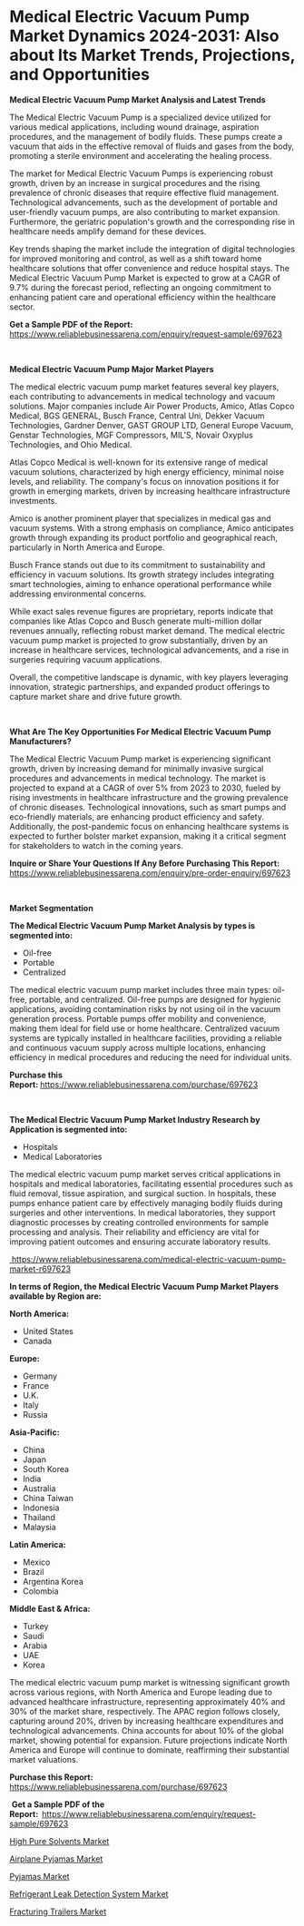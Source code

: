 <p><h1>Medical Electric Vacuum Pump Market Dynamics 2024-2031: Also about Its Market Trends, Projections, and Opportunities</h1></p><p><strong>Medical Electric Vacuum Pump Market Analysis and Latest Trends</strong></p>
<p><p>The Medical Electric Vacuum Pump is a specialized device utilized for various medical applications, including wound drainage, aspiration procedures, and the management of bodily fluids. These pumps create a vacuum that aids in the effective removal of fluids and gases from the body, promoting a sterile environment and accelerating the healing process.</p><p>The market for Medical Electric Vacuum Pumps is experiencing robust growth, driven by an increase in surgical procedures and the rising prevalence of chronic diseases that require effective fluid management. Technological advancements, such as the development of portable and user-friendly vacuum pumps, are also contributing to market expansion. Furthermore, the geriatric population's growth and the corresponding rise in healthcare needs amplify demand for these devices.</p><p>Key trends shaping the market include the integration of digital technologies for improved monitoring and control, as well as a shift toward home healthcare solutions that offer convenience and reduce hospital stays. The Medical Electric Vacuum Pump Market is expected to grow at a CAGR of 9.7% during the forecast period, reflecting an ongoing commitment to enhancing patient care and operational efficiency within the healthcare sector.</p></p>
<p><strong>Get a Sample PDF of the Report:&nbsp;</strong> <a href="https://www.reliablebusinessarena.com/enquiry/request-sample/697623?utm_campaign=1174&utm_medium=2&utm_source=Github&utm_content=ia&utm_term=29092024&utm_id=medical-electric-vacuum-pump">https://www.reliablebusinessarena.com/enquiry/request-sample/697623</a></p>
<p>&nbsp;</p>
<p><strong>Medical Electric Vacuum Pump Major Market Players</strong></p>
<p><p>The medical electric vacuum pump market features several key players, each contributing to advancements in medical technology and vacuum solutions. Major companies include Air Power Products, Amico, Atlas Copco Medical, BGS GENERAL, Busch France, Central Uni, Dekker Vacuum Technologies, Gardner Denver, GAST GROUP LTD, General Europe Vacuum, Genstar Technologies, MGF Compressors, MIL'S, Novair Oxyplus Technologies, and Ohio Medical.</p><p>Atlas Copco Medical is well-known for its extensive range of medical vacuum solutions, characterized by high energy efficiency, minimal noise levels, and reliability. The company's focus on innovation positions it for growth in emerging markets, driven by increasing healthcare infrastructure investments.</p><p>Amico is another prominent player that specializes in medical gas and vacuum systems. With a strong emphasis on compliance, Amico anticipates growth through expanding its product portfolio and geographical reach, particularly in North America and Europe.</p><p>Busch France stands out due to its commitment to sustainability and efficiency in vacuum solutions. Its growth strategy includes integrating smart technologies, aiming to enhance operational performance while addressing environmental concerns.</p><p>While exact sales revenue figures are proprietary, reports indicate that companies like Atlas Copco and Busch generate multi-million dollar revenues annually, reflecting robust market demand. The medical electric vacuum pump market is projected to grow substantially, driven by an increase in healthcare services, technological advancements, and a rise in surgeries requiring vacuum applications. </p><p>Overall, the competitive landscape is dynamic, with key players leveraging innovation, strategic partnerships, and expanded product offerings to capture market share and drive future growth.</p></p>
<p>&nbsp;</p>
<p><strong>What Are The Key Opportunities For Medical Electric Vacuum Pump Manufacturers?</strong></p>
<p><p>The Medical Electric Vacuum Pump market is experiencing significant growth, driven by increasing demand for minimally invasive surgical procedures and advancements in medical technology. The market is projected to expand at a CAGR of over 5% from 2023 to 2030, fueled by rising investments in healthcare infrastructure and the growing prevalence of chronic diseases. Technological innovations, such as smart pumps and eco-friendly materials, are enhancing product efficiency and safety. Additionally, the post-pandemic focus on enhancing healthcare systems is expected to further bolster market expansion, making it a critical segment for stakeholders to watch in the coming years.</p></p>
<p><strong>Inquire or Share Your Questions If Any Before Purchasing This Report:</strong> <a href="https://www.reliablebusinessarena.com/enquiry/pre-order-enquiry/697623?utm_campaign=1174&utm_medium=2&utm_source=Github&utm_content=ia&utm_term=29092024&utm_id=medical-electric-vacuum-pump">https://www.reliablebusinessarena.com/enquiry/pre-order-enquiry/697623</a></p>
<p>&nbsp;</p>
<p><strong>Market Segmentation</strong></p>
<p><strong>The Medical Electric Vacuum Pump Market Analysis by types is segmented into:</strong></p>
<p><ul><li>Oil-free</li><li>Portable</li><li>Centralized</li></ul></p>
<p><p>The medical electric vacuum pump market includes three main types: oil-free, portable, and centralized. Oil-free pumps are designed for hygienic applications, avoiding contamination risks by not using oil in the vacuum generation process. Portable pumps offer mobility and convenience, making them ideal for field use or home healthcare. Centralized vacuum systems are typically installed in healthcare facilities, providing a reliable and continuous vacuum supply across multiple locations, enhancing efficiency in medical procedures and reducing the need for individual units.</p></p>
<p><strong>Purchase this Report:&nbsp;</strong><a href="https://www.reliablebusinessarena.com/purchase/697623?utm_campaign=1174&utm_medium=2&utm_source=Github&utm_content=ia&utm_term=29092024&utm_id=medical-electric-vacuum-pump">https://www.reliablebusinessarena.com/purchase/697623</a></p>
<p>&nbsp;</p>
<p><strong>The Medical Electric Vacuum Pump Market Industry Research by Application is segmented into:</strong></p>
<p><ul><li>Hospitals</li><li>Medical Laboratories</li></ul></p>
<p><p>The medical electric vacuum pump market serves critical applications in hospitals and medical laboratories, facilitating essential procedures such as fluid removal, tissue aspiration, and surgical suction. In hospitals, these pumps enhance patient care by effectively managing bodily fluids during surgeries and other interventions. In medical laboratories, they support diagnostic processes by creating controlled environments for sample processing and analysis. Their reliability and efficiency are vital for improving patient outcomes and ensuring accurate laboratory results.</p></p>
<p><a href="https://www.reliablebusinessarena.com/medical-electric-vacuum-pump-market-r697623?utm_campaign=1174&utm_medium=2&utm_source=Github&utm_content=ia&utm_term=29092024&utm_id=medical-electric-vacuum-pump">&nbsp;https://www.reliablebusinessarena.com/medical-electric-vacuum-pump-market-r697623</a></p>
<p><strong>In terms of Region, the Medical Electric Vacuum Pump Market Players available by Region are:</strong></p>
<p>
    <p> <strong> North America: </strong>
        <ul>
            <li>United States</li>
            <li>Canada</li>
        </ul>
        </p> 
    <p> <strong> Europe: </strong>
        <ul>
            <li>Germany</li>
            <li>France</li>
            <li>U.K.</li>
            <li>Italy</li>
            <li>Russia</li>
        </ul>
        </p> 
    <p> <strong> Asia-Pacific: </strong>
        <ul>
            <li>China</li>
            <li>Japan</li>
            <li>South Korea</li>
            <li>India</li>
            <li>Australia</li>
            <li>China Taiwan</li>
            <li>Indonesia</li>
            <li>Thailand</li>
            <li>Malaysia</li>
        </ul>
        </p> 
    <p> <strong> Latin America: </strong>
        <ul>
            <li>Mexico</li>
            <li>Brazil</li>
            <li>Argentina Korea</li>
            <li>Colombia</li>
        </ul>
        </p> 
    <p> <strong> Middle East & Africa: </strong>
        <ul>
            <li>Turkey</li>
            <li>Saudi</li>
            <li>Arabia</li>
            <li>UAE</li>
            <li>Korea</li>
        </ul>
    </p>
    </p>
<p><p>The medical electric vacuum pump market is witnessing significant growth across various regions, with North America and Europe leading due to advanced healthcare infrastructure, representing approximately 40% and 30% of the market share, respectively. The APAC region follows closely, capturing around 20%, driven by increasing healthcare expenditures and technological advancements. China accounts for about 10% of the global market, showing potential for expansion. Future projections indicate North America and Europe will continue to dominate, reaffirming their substantial market valuations.</p></p>
<p><strong>Purchase this Report: </strong><a href="https://www.reliablebusinessarena.com/purchase/697623?utm_campaign=1174&utm_medium=2&utm_source=Github&utm_content=ia&utm_term=29092024&utm_id=medical-electric-vacuum-pump">https://www.reliablebusinessarena.com/purchase/697623</a></p>
<p>&nbsp;<strong>Get a Sample PDF of the Report:&nbsp;&nbsp;</strong><a href="https://www.reliablebusinessarena.com/enquiry/request-sample/697623?utm_campaign=1174&utm_medium=2&utm_source=Github&utm_content=ia&utm_term=29092024&utm_id=medical-electric-vacuum-pump">https://www.reliablebusinessarena.com/enquiry/request-sample/697623</a></p>
<p><strong></strong></p>
<p><p><a href="https://issuu.com/reportprime-2/docs/high-pure-solvents-market-size-2030_189f7d08a397c9?utm_campaign=1174&utm_medium=2&utm_source=Github&utm_content=ia&utm_term=29092024&utm_id=medical-electric-vacuum-pump">High Pure Solvents Market</a></p><p><a href="https://www.linkedin.com/pulse/global-airplane-pyjamas-market-trends-analysis-future-growth-prospects-8xofc?utm_campaign=1174&utm_medium=2&utm_source=Github&utm_content=ia&utm_term=29092024&utm_id=medical-electric-vacuum-pump">Airplane Pyjamas Market</a></p><p><a href="https://www.linkedin.com/pulse/global-pyjamas-market-size-trends-analysis-regional-outlook-ma6gc?utm_campaign=1174&utm_medium=2&utm_source=Github&utm_content=ia&utm_term=29092024&utm_id=medical-electric-vacuum-pump">Pyjamas Market</a></p><p><a href="https://github.com/prosalinda88/Market-Research-Report-List-6/blob/main/refrigerant-leak-detection-system-market.md?utm_campaign=1174&utm_medium=2&utm_source=Github&utm_content=ia&utm_term=29092024&utm_id=medical-electric-vacuum-pump">Refrigerant Leak Detection System Market</a></p><p><a href="https://issuu.com/reportprime-2/docs/fracturing-trailers-market-size-203_1c83df066044fc?utm_campaign=1174&utm_medium=2&utm_source=Github&utm_content=ia&utm_term=29092024&utm_id=medical-electric-vacuum-pump">Fracturing Trailers Market</a></p></p>